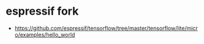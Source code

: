 # espressif fork

* https://github.com/espressif/tensorflow/tree/master/tensorflow/lite/micro/examples/hello_world
